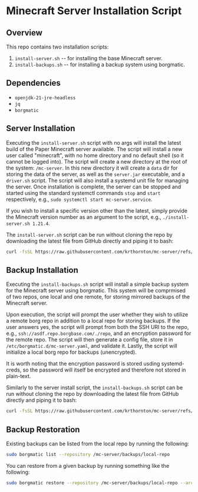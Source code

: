 # Minecraft Server Installation Script

## Overview
This repo contains two installation scripts:
1. `install-server.sh` -- for installing the base Minecraft server.
2. `install-backups.sh` -- for installing a backup system using borgmatic.

## Dependencies
- `openjdk-21-jre-headless`
- `jq`
- `borgmatic`

## Server Installation
Executing the `install-server.sh` script with no args will install the latest build of the Paper Minecraft server available.
The script will install a new user called "minecraft", with no home directory and no default shell (so it cannot be logged into).
The script will create a new directory at the root of the system: `/mc-server`. In this new directory it will create a `data` dir for storing the data of the server, as well as the `server.jar` executable, and a `driver.sh` script.
The script will also install a systemd unit file for managing the server. Once installation is complete, the server can be stopped and started using the standard systemctl commands `stop` and `start` respectively, e.g., `sudo systemctl start mc-server.service`.

If you wish to install a specific version other than the latest, simply provide the Minecraft version number as an argument to the script, e.g., `./install-server.sh 1.21.4`.

The `install-server.sh` script can be run without cloning the repo by downloading the latest file from GitHub directly and piping it to bash:
```bash
curl -fsSL https://raw.githubusercontent.com/krthornton/mc-server/refs/heads/master/install-server.sh | bash
```

## Backup Installation
Executing the `install-backups.sh` script will install a simple backup system for the Minecraft server using borgmatic. This system will be comprmised of two repos, one local and one remote, for storing mirrored backups of the Minecraft server.

Upon execution, the script will prompt the user whether they wish to utilize a remote borg repo in addition to a local repo for storing backups.
If the user answers yes, the script will prompt from both the SSH URI to the repo, e.g., `ssh://asdf.repo.borgbase.com/./repo`, and an encryption password for the remote repo.
The script will then generate a config file, store it in `/etc/borgmatic.d/mc-server.yaml`, and validate it.
Lastly, the script will initialize a local borg repo for backups (unencrypted).

It is worth noting that the encryption password is stored usding systemd-creds, so the password will itself be encrypted and therefore not stored in plain-text.

Similarly to the server install script, the `install-backups.sh` script can be run without cloning the repo by downloading the latest file from GitHub directly and piping it to bash:
```bash
curl -fsSL https://raw.githubusercontent.com/krthornton/mc-server/refs/heads/master/install-backups.sh | bash
```

## Backup Restoration
Existing backups can be listed from the local repo by running the following:
```bash
sudo borgmatic list --repository /mc-server/backups/local-repo
```

You can restore from a given backup by running something like the following:
```bash
sudo borgmatic restore --repository /mc-server/backups/local-repo --archive data-2025-01-27T15:42:57
```
